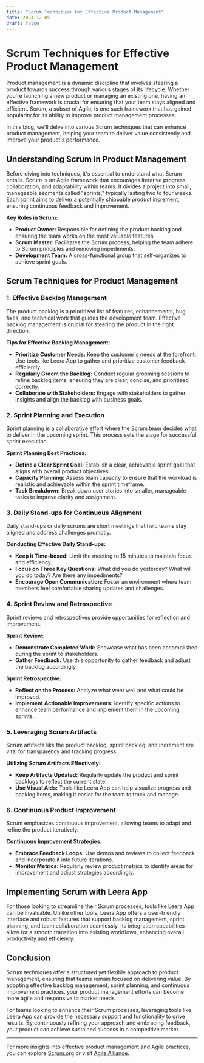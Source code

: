 ```yaml
---
title: "Scrum Techniques for Effective Product Management"
date: 2024-12-05
draft: false
---
```

# Scrum Techniques for Effective Product Management

Product management is a dynamic discipline that involves steering a product towards success through various stages of its lifecycle. Whether you're launching a new product or managing an existing one, having an effective framework is crucial for ensuring that your team stays aligned and efficient. Scrum, a subset of Agile, is one such framework that has gained popularity for its ability to improve product management processes.

In this blog, we'll delve into various Scrum techniques that can enhance product management, helping your team to deliver value consistently and improve your product's performance.

## Understanding Scrum in Product Management

Before diving into techniques, it's essential to understand what Scrum entails. Scrum is an Agile framework that encourages iterative progress, collaboration, and adaptability within teams. It divides a project into small, manageable segments called "sprints," typically lasting two to four weeks. Each sprint aims to deliver a potentially shippable product increment, ensuring continuous feedback and improvement.

**Key Roles in Scrum:**

- **Product Owner:** Responsible for defining the product backlog and ensuring the team works on the most valuable features.
- **Scrum Master:** Facilitates the Scrum process, helping the team adhere to Scrum principles and removing impediments.
- **Development Team:** A cross-functional group that self-organizes to achieve sprint goals.

## Scrum Techniques for Product Management

### 1. Effective Backlog Management

The product backlog is a prioritized list of features, enhancements, bug fixes, and technical work that guides the development team. Effective backlog management is crucial for steering the product in the right direction.

**Tips for Effective Backlog Management:**

- **Prioritize Customer Needs:** Keep the customer's needs at the forefront. Use tools like Leera App to gather and prioritize customer feedback efficiently.
- **Regularly Groom the Backlog:** Conduct regular grooming sessions to refine backlog items, ensuring they are clear, concise, and prioritized correctly.
- **Collaborate with Stakeholders:** Engage with stakeholders to gather insights and align the backlog with business goals.

### 2. Sprint Planning and Execution

Sprint planning is a collaborative effort where the Scrum team decides what to deliver in the upcoming sprint. This process sets the stage for successful sprint execution.

**Sprint Planning Best Practices:**

- **Define a Clear Sprint Goal:** Establish a clear, achievable sprint goal that aligns with overall product objectives.
- **Capacity Planning:** Assess team capacity to ensure that the workload is realistic and achievable within the sprint timeframe.
- **Task Breakdown:** Break down user stories into smaller, manageable tasks to improve clarity and assignment.

### 3. Daily Stand-ups for Continuous Alignment

Daily stand-ups or daily scrums are short meetings that help teams stay aligned and address challenges promptly.

**Conducting Effective Daily Stand-ups:**

- **Keep it Time-boxed:** Limit the meeting to 15 minutes to maintain focus and efficiency.
- **Focus on Three Key Questions:** What did you do yesterday? What will you do today? Are there any impediments?
- **Encourage Open Communication:** Foster an environment where team members feel comfortable sharing updates and challenges.

### 4. Sprint Review and Retrospective

Sprint reviews and retrospectives provide opportunities for reflection and improvement.

**Sprint Review:**

- **Demonstrate Completed Work:** Showcase what has been accomplished during the sprint to stakeholders.
- **Gather Feedback:** Use this opportunity to gather feedback and adjust the backlog accordingly.

**Sprint Retrospective:**

- **Reflect on the Process:** Analyze what went well and what could be improved.
- **Implement Actionable Improvements:** Identify specific actions to enhance team performance and implement them in the upcoming sprints.

### 5. Leveraging Scrum Artifacts

Scrum artifacts like the product backlog, sprint backlog, and increment are vital for transparency and tracking progress.

**Utilizing Scrum Artifacts Effectively:**

- **Keep Artifacts Updated:** Regularly update the product and sprint backlogs to reflect the current state.
- **Use Visual Aids:** Tools like Leera App can help visualize progress and backlog items, making it easier for the team to track and manage.

### 6. Continuous Product Improvement

Scrum emphasizes continuous improvement, allowing teams to adapt and refine the product iteratively.

**Continuous Improvement Strategies:**

- **Embrace Feedback Loops:** Use demos and reviews to collect feedback and incorporate it into future iterations.
- **Monitor Metrics:** Regularly review product metrics to identify areas for improvement and adjust strategies accordingly.

## Implementing Scrum with Leera App

For those looking to streamline their Scrum processes, tools like Leera App can be invaluable. Unlike other tools, Leera App offers a user-friendly interface and robust features that support backlog management, sprint planning, and team collaboration seamlessly. Its integration capabilities allow for a smooth transition into existing workflows, enhancing overall productivity and efficiency.

## Conclusion

Scrum techniques offer a structured yet flexible approach to product management, ensuring that teams remain focused on delivering value. By adopting effective backlog management, sprint planning, and continuous improvement practices, your product management efforts can become more agile and responsive to market needs.

For teams looking to enhance their Scrum processes, leveraging tools like Leera App can provide the necessary support and functionality to drive results. By continuously refining your approach and embracing feedback, your product can achieve sustained success in a competitive market.

---

For more insights into effective product management and Agile practices, you can explore [Scrum.org](https://www.scrum.org/) or visit [Agile Alliance](https://www.agilealliance.org/).